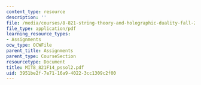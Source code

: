 ```yaml
---
content_type: resource
description: ''
file: /media/courses/8-821-string-theory-and-holographic-duality-fall-2014/3951be2f7e7116a940223cc1309c2f00_MIT8_821F14_pssol2.pdf
file_type: application/pdf
learning_resource_types:
- Assignments
ocw_type: OCWFile
parent_title: Assignments
parent_type: CourseSection
resourcetype: Document
title: MIT8_821F14_pssol2.pdf
uid: 3951be2f-7e71-16a9-4022-3cc1309c2f00
---
```

